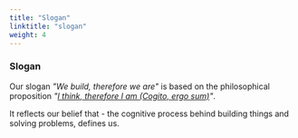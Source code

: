 ```yaml
---
title: "Slogan"
linktitle: "slogan"
weight: 4
---
```


### Slogan

Our slogan *"We build, therefore we are"* is based on the philosophical proposition *"[I think, therefore I am (Cogito, ergo sum)](https://en.wikipedia.org/wiki/Cogito,_ergo_sum)"*.

It reflects our belief that - the cognitive process behind building things and solving problems, defines us.
